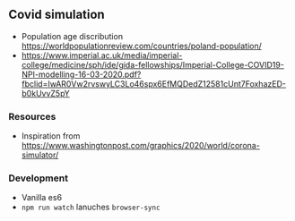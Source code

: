 ## Covid simulation 

* Population age discribution https://worldpopulationreview.com/countries/poland-population/
* https://www.imperial.ac.uk/media/imperial-college/medicine/sph/ide/gida-fellowships/Imperial-College-COVID19-NPI-modelling-16-03-2020.pdf?fbclid=IwAR0Vw2rvswyLC3Lo46spx6EfMQDedZ12581cUnt7FoxhazED-b0kUvvZ5pY

### Resources 

* Inspiration from https://www.washingtonpost.com/graphics/2020/world/corona-simulator/

### Development 

* Vanilla es6 
* `npm run watch` lanuches `browser-sync`